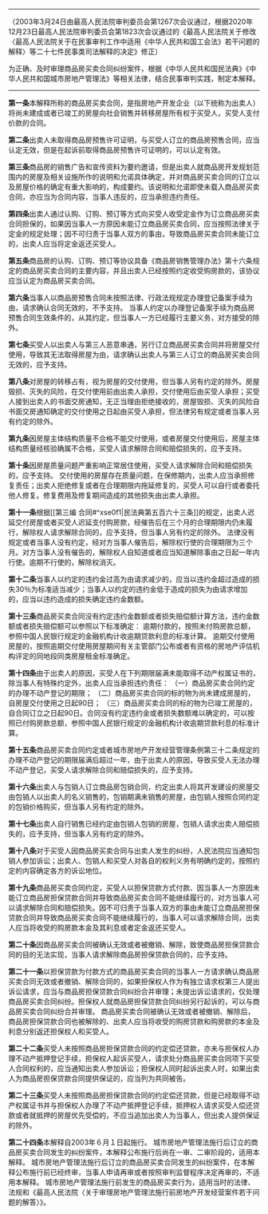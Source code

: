 ___
（2003年3月24日由最高人民法院审判委员会第1267次会议通过，根据2020年12月23日最高人民法院审判委员会第1823次会议通过的《最高人民法院关于修改〈最高人民法院关于在民事审判工作中适用《中华人民共和国工会法》若干问题的解释〉等二十七件民事类司法解释的决定》修正）

为正确、及时审理商品房买卖合同纠纷案件，根据《中华人民共和国民法典》《中华人民共和国城市房地产管理法》等相关法律，结合民事审判实践，制定本解释。
___

**第一条**本解释所称的商品房买卖合同，是指房地产开发企业（以下统称为出卖人）将尚未建成或者已竣工的房屋向社会销售并转移房屋所有权于买受人，买受人支付价款的合同。

**第二条**出卖人未取得商品房预售许可证明，与买受人订立的商品房预售合同，应当认定无效，但是在起诉前取得商品房预售许可证明的，可以认定有效。

**第三条**商品房的销售广告和宣传资料为要约邀请，但是出卖人就商品房开发规划范围内的房屋及相关设施所作的说明和允诺具体确定，并对商品房买卖合同的订立以及房屋价格的确定有重大影响的，构成要约。该说明和允诺即使未载入商品房买卖合同，亦应当为合同内容，当事人违反的，应当承担违约责任。

**第四条**出卖人通过认购、订购、预订等方式向买受人收受定金作为订立商品房买卖合同担保的，如果因当事人一方原因未能订立商品房买卖合同，应当按照法律关于定金的规定处理；因不可归责于当事人双方的事由，导致商品房买卖合同未能订立的，出卖人应当将定金返还买受人。

**第五条**商品房的认购、订购、预订等协议具备《商品房销售管理办法》第十六条规定的商品房买卖合同的主要内容，并且出卖人已经按照约定收受购房款的，该协议应当认定为商品房买卖合同。

**第六条**当事人以商品房预售合同未按照法律、行政法规规定办理登记备案手续为由，请求确认合同无效的，不予支持。
当事人约定以办理登记备案手续为商品房预售合同生效条件的，从其约定，但当事人一方已经履行主要义务，对方接受的除外。

**第七条**买受人以出卖人与第三人恶意串通，另行订立商品房买卖合同并将房屋交付使用，导致其无法取得房屋为由，请求确认出卖人与第三人订立的商品房买卖合同无效的，应予支持。

**第八条**对房屋的转移占有，视为房屋的交付使用，但当事人另有约定的除外。房屋毁损、灭失的风险，在交付使用前由出卖人承担，交付使用后由买受人承担；买受人接到出卖人的书面交房通知，无正当理由拒绝接收的，房屋毁损、灭失的风险自书面交房通知确定的交付使用之日起由买受人承担，但法律另有规定或者当事人另有约定的除外。

**第九条**因房屋主体结构质量不合格不能交付使用，或者房屋交付使用后，房屋主体结构质量经核验确属不合格，买受人请求解除合同和赔偿损失的，应予支持。

**第十条**因房屋质量问题严重影响正常居住使用，买受人请求解除合同和赔偿损失的，应予支持。
交付使用的房屋存在质量问题，在保修期内，出卖人应当承担修复责任；出卖人拒绝修复或者在合理期限内拖延修复的，买受人可以自行或者委托他人修复。修复费用及修复期间造成的其他损失由出卖人承担。

**第十一条**根据[[第三编 合同#^xse0f1|民法典第五百六十三条]]的规定，出卖人迟延交付房屋或者买受人迟延支付购房款，经催告后在三个月的合理期限内仍未履行，解除权人请求解除合同的，应予支持，但当事人另有约定的除外。
法律没有规定或者当事人没有约定，经对方当事人催告后，解除权行使的合理期限为三个月。对方当事人没有催告的，解除权人自知道或者应当知道解除事由之日起一年内行使。逾期不行使的，解除权消灭。

**第十二条**当事人以约定的违约金过高为由请求减少的，应当以违约金超过造成的损失30％为标准适当减少；当事人以约定的违约金低于造成的损失为由请求增加的，应当以违约造成的损失确定违约金数额。

**第十三条**商品房买卖合同没有约定违约金数额或者损失赔偿额计算方法，违约金数额或者损失赔偿额可以参照以下标准确定：
逾期付款的，按照未付购房款总额，参照中国人民银行规定的金融机构计收逾期贷款利息的标准计算。
逾期交付使用房屋的，按照逾期交付使用房屋期间有关主管部门公布或者有资格的房地产评估机构评定的同地段同类房屋租金标准确定。

**第十四条**由于出卖人的原因，买受人在下列期限届满未能取得不动产权属证书的，除当事人有特殊约定外，出卖人应当承担违约责任：
（一）商品房买卖合同约定的办理不动产登记的期限；
（二）商品房买卖合同的标的物为尚未建成房屋的，自房屋交付使用之日起90日；
（三）商品房买卖合同的标的物为已竣工房屋的，自合同订立之日起90日。合同没有约定违约金或者损失数额难以确定的，可以按照已付购房款总额，参照中国人民银行规定的金融机构计收逾期贷款利息的标准计算。

**第十五条**商品房买卖合同约定或者城市房地产开发经营管理条例第三十二条规定的办理不动产登记的期限届满后超过一年，由于出卖人的原因，导致买受人无法办理不动产登记，买受人请求解除合同和赔偿损失的，应予支持。

**第十六条**出卖人与包销人订立商品房包销合同，约定出卖人将其开发建设的房屋交由包销人以出卖人的名义销售的，包销期满未销售的房屋，由包销人按照合同约定的包销价格购买，但当事人另有约定的除外。

**第十七条**出卖人自行销售已经约定由包销人包销的房屋，包销人请求出卖人赔偿损失的，应予支持，但当事人另有约定的除外。

**第十八条**对于买受人因商品房买卖合同与出卖人发生的纠纷，人民法院应当通知包销人参加诉讼；出卖人、包销人和买受人对各自的权利义务有明确约定的，按照约定的内容确定各方的诉讼地位。

**第十九条**商品房买卖合同约定，买受人以担保贷款方式付款、因当事人一方原因未能订立商品房担保贷款合同并导致商品房买卖合同不能继续履行的，对方当事人可以请求解除合同和赔偿损失。因不可归责于当事人双方的事由未能订立商品房担保贷款合同并导致商品房买卖合同不能继续履行的，当事人可以请求解除合同，出卖人应当将收受的购房款本金及其利息或者定金返还买受人。

  

**第二十条**因商品房买卖合同被确认无效或者被撤销、解除，致使商品房担保贷款合同的目的无法实现，当事人请求解除商品房担保贷款合同的，应予支持。

**第二十一条**以担保贷款为付款方式的商品房买卖合同的当事人一方请求确认商品房买卖合同无效或者撤销、解除合同的，如果担保权人作为有独立请求权第三人提出诉讼请求，应当与商品房担保贷款合同纠纷合并审理；未提出诉讼请求的，仅处理商品房买卖合同纠纷。担保权人就商品房担保贷款合同纠纷另行起诉的，可以与商品房买卖合同纠纷合并审理。
商品房买卖合同被确认无效或者被撤销、解除后，商品房担保贷款合同也被解除的、出卖人应当将收受的购房贷款和购房款的本金及利息分别返还担保权人和买受人。

**第二十二条**买受人未按照商品房担保贷款合同的约定偿还贷款，亦未与担保权人办理不动产抵押登记手续，担保权人起诉买受人，请求处分商品房买卖合同项下买受人合同权利的，应当通知出卖人参加诉讼；担保权人同时起诉出卖人时，如果出卖人为商品房担保贷款合同提供保证的，应当列为共同被告。

**第二十三条**买受人未按照商品房担保贷款合同的约定偿还贷款，但是已经取得不动产权属证书并与担保权人办理了不动产抵押登记手续，抵押权人请求买受人偿还贷款或者就抵押的房屋优先受偿的，不应当追加出卖人为当事人，但出卖人提供保证的除外。

**第二十四条**本解释自2003年６月１日起施行。
城市房地产管理法施行后订立的商品房买卖合同发生的纠纷案件，本解释公布施行后尚在一审、二审阶段的，适用本解释。
城市房地产管理法施行后订立的商品房买卖合同发生的纠纷案件，在本解释公布施行前已经终审，当事人申请再审或者按照审判监督程序决定再审的，不适用本解释。
城市房地产管理法施行前发生的商品房买卖行为，适用当时的法律、法规和《最高人民法院〈关于审理房地产管理法施行前房地产开发经营案件若干问题的解答〉》。